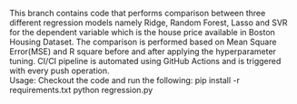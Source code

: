 This branch contains code that performs comparison between three different regression models namely Ridge, Random Forest, Lasso and SVR for the dependent variable which is the house price available in Boston Housing Dataset. The comparison is performed based on Mean Square Error(MSE) and R square before and after applying the hyperparameter tuning. CI/CI pipeline is automated using GitHub Actions and is triggered with every push operation.  
Usage:
Checkout the code and run the following:
pip install -r requirements.txt
python regression.py 